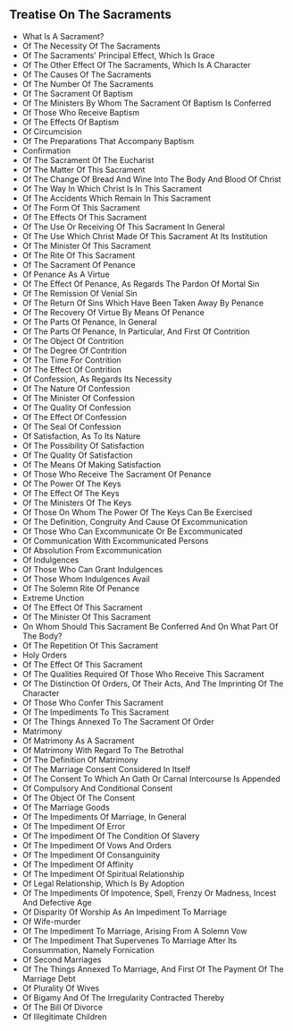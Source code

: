 ## Treatise On The Sacraments

* What Is A Sacrament?
* Of The Necessity Of The Sacraments
* Of The Sacraments' Principal Effect, Which Is Grace
* Of The Other Effect Of The Sacraments, Which Is A Character
* Of The Causes Of The Sacraments
* Of The Number Of The Sacraments
* Of The Sacrament Of Baptism
* Of The Ministers By Whom The Sacrament Of Baptism Is Conferred
* Of Those Who Receive Baptism
* Of The Effects Of Baptism
* Of Circumcision
* Of The Preparations That Accompany Baptism
* Confirmation
* Of The Sacrament Of The Eucharist
* Of The Matter Of This Sacrament
* Of The Change Of Bread And Wine Into The Body And Blood Of Christ
* Of The Way In Which Christ Is In This Sacrament
* Of The Accidents Which Remain In This Sacrament
* Of The Form Of This Sacrament
* Of The Effects Of This Sacrament
* Of The Use Or Receiving Of This Sacrament In General
* Of The Use Which Christ Made Of This Sacrament At Its Institution
* Of The Minister Of This Sacrament
* Of The Rite Of This Sacrament
* Of The Sacrament Of Penance
* Of Penance As A Virtue
* Of The Effect Of Penance, As Regards The Pardon Of Mortal Sin
* Of The Remission Of Venial Sin
* Of The Return Of Sins Which Have Been Taken Away By Penance
* Of The Recovery Of Virtue By Means Of Penance
* Of The Parts Of Penance, In General
* Of The Parts Of Penance, In Particular, And First Of Contrition
* Of The Object Of Contrition
* Of The Degree Of Contrition
* Of The Time For Contrition
* Of The Effect Of Contrition
* Of Confession, As Regards Its Necessity
* Of The Nature Of Confession
* Of The Minister Of Confession
* Of The Quality Of Confession
* Of The Effect Of Confession
* Of The Seal Of Confession
* Of Satisfaction, As To Its Nature
* Of The Possibility Of Satisfaction
* Of The Quality Of Satisfaction
* Of The Means Of Making Satisfaction
* Of Those Who Receive The Sacrament Of Penance
* Of The Power Of The Keys
* Of The Effect Of The Keys
* Of The Ministers Of The Keys
* Of Those On Whom The Power Of The Keys Can Be Exercised
* Of The Definition, Congruity And Cause Of Excommunication
* Of Those Who Can Excommunicate Or Be Excommunicated
* Of Communication With Excommunicated Persons
* Of Absolution From Excommunication
* Of Indulgences
* Of Those Who Can Grant Indulgences
* Of Those Whom Indulgences Avail
* Of The Solemn Rite Of Penance
* Extreme Unction
* Of The Effect Of This Sacrament
* Of The Minister Of This Sacrament
* On Whom Should This Sacrament Be Conferred And On What Part Of The Body?
* Of The Repetition Of This Sacrament
* Holy Orders
* Of The Effect Of This Sacrament
* Of The Qualities Required Of Those Who Receive This Sacrament
* Of The Distinction Of Orders, Of Their Acts, And The Imprinting Of The Character
* Of Those Who Confer This Sacrament
* Of The Impediments To This Sacrament
* Of The Things Annexed To The Sacrament Of Order
* Matrimony
* Of Matrimony As A Sacrament
* Of Matrimony With Regard To The Betrothal
* Of The Definition Of Matrimony
* Of The Marriage Consent Considered In Itself
* Of The Consent To Which An Oath Or Carnal Intercourse Is Appended
* Of Compulsory And Conditional Consent
* Of The Object Of The Consent
* Of The Marriage Goods
* Of The Impediments Of Marriage, In General
* Of The Impediment Of Error
* Of The Impediment Of The Condition Of Slavery
* Of The Impediment Of Vows And Orders
* Of The Impediment Of Consanguinity
* Of The Impediment Of Affinity
* Of The Impediment Of Spiritual Relationship
* Of Legal Relationship, Which Is By Adoption
* Of The Impediments Of Impotence, Spell, Frenzy Or Madness, Incest And Defective Age
* Of Disparity Of Worship As An Impediment To Marriage
* Of Wife-murder
* Of The Impediment To Marriage, Arising From A Solemn Vow
* Of The Impediment That Supervenes To Marriage After Its Consummation, Namely Fornication
* Of Second Marriages
* Of The Things Annexed To Marriage, And First Of The Payment Of The Marriage Debt
* Of Plurality Of Wives
* Of Bigamy And Of The Irregularity Contracted Thereby
* Of The Bill Of Divorce
* Of Illegitimate Children